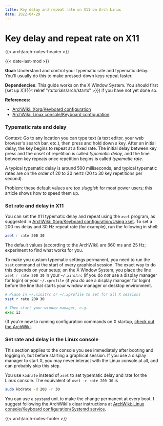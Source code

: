 ```yaml
---
title: Key delay and repeat rate on X11 on Arch Linux
date: 2022-04-29
---
```


# Key delay and repeat rate on X11

{{< arch/arch-notes-header >}}

{{< date-last-mod >}}

**Goal:** Understand and control your typematic rate and typematic delay.
You'll usually do this to make pressed-down keys repeat faster.

**Dependencies:** This guide works on the X Window System.
You should first [set up X]({{< relref "/tutorials/arch/startx" >}}) if you have not yet done so.

**References:**

- [ArchWiki: Xorg/Keyboard configuration](https://wiki.archlinux.org/title/Xorg/Keyboard_configuration)
- [ArchWiki: Linux console/Keyboard configuration](https://wiki.archlinux.org/title/Linux_console/Keyboard_configuration)

### Typematic rate and delay

Context: Go to any location you can type text (a text editor, your web browser's search bar, etc.), then press and hold down a key.
After an initial delay, the key begins to repeat at a fixed rate.
The initial delay between key press and the onset of repetition is called *typematic delay*, and the time between key repeats once repetition begins is called *typematic rate*.

A typical typematic delay is around 500 milliseconds, and typical typematic rates are on the order of 20 to 30 hertz (20 to 30 key repetitions per second).

Problem: these default values are *too sluggish* for most power users;
this article shows how to speed them up.

### Set rate and delay in X11

You can set the X11 typematic delay and repeat using the `xset` program, as suggested in [ArchWiki: Xorg/Keyboard configuration/Using xset](https://wiki.archlinux.org/title/Xorg/Keyboard_configuration#Using_xset).
To set a 200 ms delay and 30 Hz repeat rate (for example), run the following in shell:

```bash
xset r rate 200 30
```

The default values (according to the ArchWiki) are 660 ms and 25 Hz; experiment to find what works for you.

To make you custom typematic settings permanent, you need to run the `xset` command at the start of every graphical session.
The exact way to do this depends on your setup;
on the X Window System, you place the line `xset r rate 200 30` in your `~/.xinitrc` (if you do *not* use a display manager for login) or your `~/.xprofile` (if you *do* use a display manager for login) before the line that starts your window manager or desktop environment.

```bash
# Place in ~/.xinitrc or ~/.xprofile to set for all X sessions
xset r rate 200 30

# Then start your window manager, e.g.
exec i3
```

(If you're new to running configuration commands on X startup, [check out the ArchWiki](https://wiki.archlinux.org/title/autostarting#On_Xorg_startup).

### Set rate and delay in the Linux console

This section applies to the console you see immediately after booting and logging in, but before starting a graphical session.
If you use a display manager to start X, you may never interact with the Linux console at all, and can probably skip this step.

You use `kbdrate` instead of `xset` to set typematic delay and rate for the Linux console.
The equivalent of `xset -r rate 200 30` is

```bash
sudo kbdrate -d 200 -r 30
```

You can use a `systemd` unit to make the change permanent at every boot.
I suggest following the ArchWiki's clear instructions at [ArchWiki: Linux console/Keyboard configuration/Systemd service](https://wiki.archlinux.org/title/Linux_console/Keyboard_configuration#Systemd_service).

{{< arch/arch-notes-footer >}}
